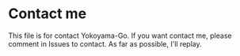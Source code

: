  # Contact me
 
 
 
 This file is for contact Yokoyama-Go.
 If you want contact me, please comment in Issues to contact.
 As far as possible, I'll replay.

